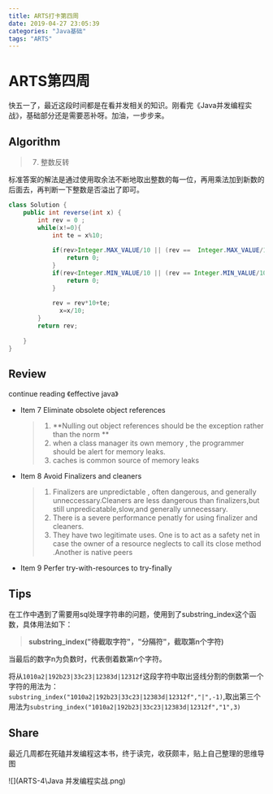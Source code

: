 ```yaml
---
title: ARTS打卡第四周
date: 2019-04-27 23:05:39
categories: "Java基础"
tags: "ARTS"
---
```


# ARTS第四周

快五一了，最近这段时间都是在看并发相关的知识。刚看完《Java并发编程实战》，基础部分还是需要恶补呀。加油，一步步来。

<!--more-->

## Algorithm

> 7. 整数反转

标准答案的解法是通过使用取余法不断地取出整数的每一位，再用乘法加到新数的后面去，再判断一下整数是否溢出了即可。

```java
class Solution {
    public int reverse(int x) {
        int rev = 0 ;
        while(x!=0){
            int te = x%10;
          
            if(rev>Integer.MAX_VALUE/10 || (rev ==  Integer.MAX_VALUE/10 && te>7)){
                return 0;
            }
            if(rev<Integer.MIN_VALUE/10 || (rev == Integer.MIN_VALUE/10 && te <-8)){
                return 0;
            }
            
            rev = rev*10+te;
              x=x/10;
        }
        return rev;
        
    }
}
```

## Review

continue reading 《effective java》

- Item 7 Eliminate obsolete object references

  > 1. **Nulling out object references should be the exception rather than the norm **
  > 2. when a class manager its own memory , the programmer should be alert for memory leaks.
  > 3. caches is common source of memory leaks

- Item 8  Avoid Finalizers and cleaners

  > 1. Finalizers are unpredictable , often dangerous, and generally unneccessary.Cleaners are less dangerous than finalizers,but still unpredicatable,slow,and generally unnecessary.
  > 2. There is a severe performance penatly for using finalizer and cleaners.
  > 3. They have two legitimate uses. One is to act as a safety net in case the owner of a resource neglects to call its close method .Another is native peers

- Item 9 Perfer try-with-resources to try-finally

## Tips

在工作中遇到了需要用sql处理字符串的问题，使用到了substring_index这个函数，具体用法如下：

>  **substring_index("待截取字符"，"分隔符"，截取第n个字符)**

当最后的数字n为负数时，代表倒着数第n个字符。

将从`1010a2|192b23|33c23|12383d|12312f`这段字符中取出竖线分割的倒数第一个字符的用法为：`substring_index("1010a2|192b23|33c23|12383d|12312f","|",-1)`,取出第三个用法为`substring_index("1010a2|192b23|33c23|12383d|12312f","1",3)`

## Share

最近几周都在死磕并发编程这本书，终于读完，收获颇丰，贴上自己整理的思维导图

![](ARTS-4\Java 并发编程实战.png)



